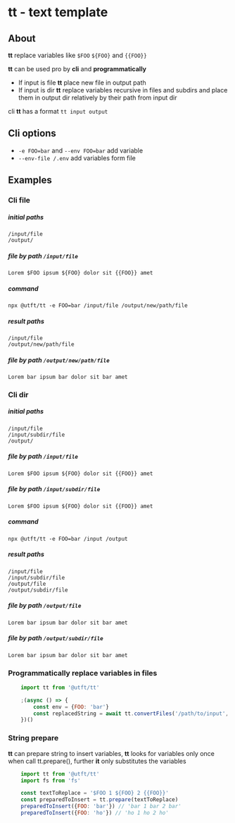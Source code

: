 # tt - text template #

## About ##

**tt** replace variables like `$FOO` `${FOO}` and `{{FOO}}`

**tt** can be used pro by **cli** and **programmatically**

- If input is file **tt** place new file in output path  
- If input is dir **tt** replace variables recursive in files and subdirs and place them in output dir relatively by
 their path from input dir
 
cli **tt** has a format ```tt input output```
 
## Cli options ##

- `-e FOO=bar` and `--env FOO=bar` add variable
- `--env-file /.env` add variables form file
 
## Examples ##

### Cli file ###

##### initial paths
```/input/file```  
```/output/```  

##### file by path ```/input/file```
```
Lorem $FOO ipsum ${FOO} dolor sit {{FOO}} amet
```

##### command
```npx @utft/tt -e FOO=bar /input/file /output/new/path/file```

##### result paths 
```/input/file```  
```/output/new/path/file```  

##### file by path ```/output/new/path/file``` 
```
Lorem bar ipsum bar dolor sit bar amet
```

### Cli dir ###

##### initial paths 
```/input/file```  
```/input/subdir/file```  
```/output/```  

##### file by path ```/input/file``` 
```
Lorem $FOO ipsum ${FOO} dolor sit {{FOO}} amet
```

##### file by path ```/input/subdir/file``` 
```
Lorem $FOO ipsum ${FOO} dolor sit {{FOO}} amet
```

##### command 
```npx @utft/tt -e FOO=bar /input /output```

##### result paths 
```/input/file```  
```/input/subdir/file```  
```/output/file```  
```/output/subdir/file```  

##### file by path ```/output/file``` 
```
Lorem bar ipsum bar dolor sit bar amet
```

##### file by path ```/output/subdir/file``` 
```
Lorem bar ipsum bar dolor sit bar amet
```

### Programmatically replace variables in files

```js
    import tt from '@utft/tt'

    ;(async () => {
        const env = {FOO: 'bar'}
        const replacedString = await tt.convertFiles('/path/to/input', 'path/to/output', env)
    })()
```

### String prepare ###

**tt** can prepare string to insert variables, **tt** looks for variables only once when call tt.prepare(), further **it** only substitutes the variables

```js
    import tt from '@utft/tt'
    import fs from 'fs'

    const textToReplace = '$FOO 1 ${FOO} 2 {{FOO}}'
    const preparedToInsert = tt.prepare(textToReplace)
    preparedToInsert({FOO: 'bar'}) // 'bar 1 bar 2 bar'
    preparedToInsert({FOO: 'ho'}) // 'ho 1 ho 2 ho'
```
